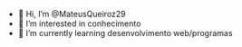 - 👋 Hi, I’m @MateusQueiroz29
- 👀 I’m interested in  conhecimento
- 🌱 I’m currently learning  desenvolvimento web/programas

<!---
MateusQueiroz29/MateusQueiroz29 is a ✨ special ✨ repository because its `README.md` (this file) appears on your GitHub profile.
You can click the Preview link to take a look at your changes.
--->
